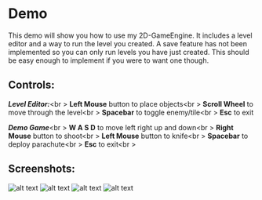 Demo
====
This demo will show you how to use my 2D-GameEngine. It includes a level editor and a way to run the level you 
created. A save feature has not been implemented so you can only run levels you have just created. This should be
easy enough to implement if you were to want one though.

Controls:
---------
***Level Editor:***<br \>
**Left Mouse** button to place objects<br \>
**Scroll Wheel** to move through the level<br \>
**Spacebar** to toggle enemy/tile<br \>
**Esc** to exit

***Demo Game***<br \>
**W A S D** to move left right up and down<br \>
**Right Mouse** button to shoot<br \>
**Left Mouse** button to knife<br \>
**Spacebar** to deploy parachute<br \>
**Esc** to exit<br \>

Screenshots:
------------
![alt text](https://raw.github.com/GGist/2D-GameEngine/master/demo/screenshots/Preview.png "Preview")
![alt text](https://raw.github.com/GGist/2D-GameEngine/master/demo/screenshots/Parachute.png "Parachute")
![alt text](https://raw.github.com/GGist/2D-GameEngine/master/demo/screenshots/Shooting.png "Shooting")
![alt text](https://raw.github.com/GGist/2D-GameEngine/master/demo/screenshots/Level_Editor.png "Level_Editor")
